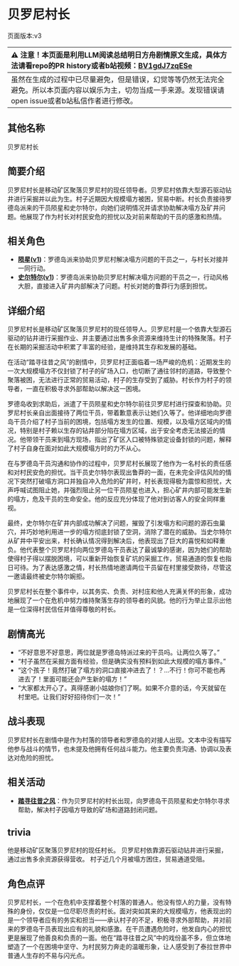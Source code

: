 # 贝罗尼村长
页面版本:v3
 

| :warning: 注意！本页面是利用LLM阅读总结明日方舟剧情原文生成，具体方法请看repo的PR history或者b站视频：[BV1gdJ7zqESe](https://www.bilibili.com/video/BV1gdJ7zqESe/)         |
|:----------------------------|
| 虽然在生成的过程中已尽量避免，但是错误，幻觉等等仍然无法完全避免。所以本页面内容以娱乐为主，切勿当成一手来源。发现错误请open issue或者b站私信作者进行修改。|



## 其他名称
贝罗尼村长
## 简要介绍
贝罗尼村长是移动矿区聚落贝罗尼村的现任领导者。贝罗尼村依靠大型源石驱动钻井进行采掘并以此为生。村子近期因大规模塌方被困，贸易中断。村长负责接待罗德岛派来的干员陨星和史尔特尔，向她们说明情况并请求协助解决塌方及矿井问题。他展现了作为村长对村民安危的担忧以及对前来帮助的干员的感激和热情。
## 相关角色
-   **[陨星](char_219_meteo.md)([v1](../chars/char_219_meteo.md))**：罗德岛派来协助贝罗尼村解决塌方问题的干员之一，与村长对接并一同行动。
-   **[史尔特尔](char_350_surtr.md)([v1](../chars/char_350_surtr.md))**：罗德岛派来协助贝罗尼村解决塌方问题的干员之一，行动风格大胆，直接进入矿井内部解决了问题。村长对她的鲁莽行为感到担忧。
## 详细介绍
贝罗尼村长是移动矿区聚落贝罗尼村的现任领导人。贝罗尼村是一个依靠大型源石驱动的钻井进行采掘作业、并主要通过出售多余资源来维持生计的特殊聚落。村子在长期的采掘活动中积累了丰富的经验，是维持其生存和发展的基础。

在活动“踏寻往昔之风”的剧情中，贝罗尼村正面临着一场严峻的危机：近期发生的一次大规模塌方不仅封锁了村子的矿场入口，也切断了通往邻村的道路，导致整个聚落被困，无法进行正常的贸易活动，村子的生存受到了威胁。村长作为村子的领导者，一直在积极寻求外部帮助以解决这一困境。

罗德岛收到求助后，派遣了干员陨星和史尔特尔前往贝罗尼村进行探查和协助。贝罗尼村长亲自出面接待了两位干员，带着歉意表示让她们久等了。他详细地向罗德岛干员介绍了村子当前的困境，包括塌方发生的位置、规模，以及塌方区域内的情况，特别是村子赖以生存的钻井部分陷在塌方区域，出于安全考虑无法接近的情况。他带领干员来到塌方现场，指出了矿区入口被特殊锁定设备封锁的问题，解释了村子自身在面对如此大规模塌方时的力不从心。

在与罗德岛干员沟通和协作的过程中，贝罗尼村长展现了他作为一名村长的责任感和对村民安危的担忧。当干员史尔特尔表现出鲁莽的一面，在未完全评估风险的情况下突然打破塌方洞口并独自冲入危险的矿井时，村长表现得极为震惊和担忧，大声呼喊试图阻止她，并强烈阻止另一位干员陨星也进入，担心矿井内部可能发生新的塌方，危及干员的生命安全。他的反应充分体现了他对到访客人的安全同样重视。

最终，史尔特尔在矿井内部成功解决了问题，摧毁了引发塌方和问题的源石虫巢穴，并巧妙地利用进一步的塌方彻底封锁了空洞，消除了潜在的威胁。当史尔特尔从矿井中平安出来，村长确认情况得到解决后，他表现出了巨大的喜悦和如释重负。他代表整个贝罗尼村向两位罗德岛干员表达了最诚挚的感谢，因为她们的帮助使得村子得以摆脱困境，可以重新开始恢复矿坑的采掘工作，贸易通道的恢复也指日可待。为了表达感激之情，村长热情地邀请两位干员留在村里接受款待，尽管这一邀请最终被史尔特尔婉拒。

贝罗尼村长在整个事件中，以其务实、负责、对村庄和他人充满关怀的形象，成功地展现了一个在危机中努力维持聚落生存的领导者的风貌。他的行为举止显示出他是一位深得村民信任并值得尊敬的村长。
## 剧情高光
- “不好意思不好意思，两位就是罗德岛特派过来的干员吗。让两位久等了。”
- “村子虽然在采掘方面有经验，但是确实没有预料到如此大规模的塌方事件。”
- “这个孩子！竟然打破了塌方的洞口直接冲进去了！？...不行！你可不能也再进去了！里面可能还会产生新的塌方！”
- “大家都太开心了。真得感谢小姑娘你们了啊。如果不介意的话，今天就留在村里吧。让我们好好招待你们一次！”
## 战斗表现
贝罗尼村长在剧情中是作为村落的领导者和罗德岛的对接人出现。文本中没有描写他参与战斗的情节，也未提及他拥有任何战斗能力。他主要负责沟通、协调以及表达对危险的担忧。
## 相关活动
-   **[踏寻往昔之风](../stories/act13d0.md)**：作为贝罗尼村的村长出现，向罗德岛干员陨星和史尔特尔寻求帮助，解决村子因塌方导致的矿场和道路封闭问题。
## trivia
他是移动矿区聚落贝罗尼村的现任村长。
贝罗尼村依靠源石驱动钻井进行采掘，通过出售多余资源获得营收。
村子近几个月被塌方困住，贸易通道受阻。
## 角色点评
贝罗尼村长，一个在危机中支撑着整个村落的普通人。他没有惊人的力量，没有特殊的身份，仅仅是一位尽职尽责的村长。面对突如其来的大规模塌方，他表现出的是一个领导者应有的务实和担当——承认村子的不足，积极寻求外部帮助，并对前来的罗德岛干员表现出应有的礼貌和感激。在干员遭遇危险时，他发自内心的担忧更是展现了他善良和负责的一面。他在“踏寻往昔之风”中的戏份虽不多，但立体地塑造了一个在困境中坚守、为村民努力奔走的温暖形象，让人感受到了泰拉世界中普通人生存的不易与闪光点。